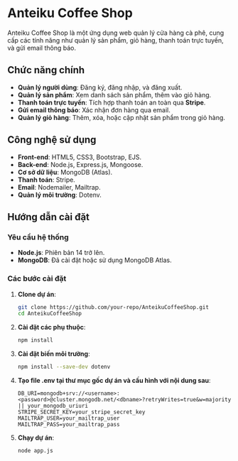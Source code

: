 # Anteiku Coffee Shop

Anteiku Coffee Shop là một ứng dụng web quản lý cửa hàng cà phê, cung cấp các tính năng như quản lý sản phẩm, giỏ hàng, thanh toán trực tuyến, và gửi email thông báo.

## **Chức năng chính**

- **Quản lý người dùng**: Đăng ký, đăng nhập, và đăng xuất.
- **Quản lý sản phẩm**: Xem danh sách sản phẩm, thêm vào giỏ hàng.
- **Thanh toán trực tuyến**: Tích hợp thanh toán an toàn qua **Stripe**.
- **Gửi email thông báo**: Xác nhận đơn hàng qua email.
- **Quản lý giỏ hàng**: Thêm, xóa, hoặc cập nhật sản phẩm trong giỏ hàng.

## **Công nghệ sử dụng**

- **Front-end**: HTML5, CSS3, Bootstrap, EJS.
- **Back-end**: Node.js, Express.js, Mongoose.
- **Cơ sở dữ liệu**: MongoDB (Atlas).
- **Thanh toán**: Stripe.
- **Email**: Nodemailer, Mailtrap.
- **Quản lý môi trường**: Dotenv.

## **Hướng dẫn cài đặt**

### **Yêu cầu hệ thống**

- **Node.js**: Phiên bản 14 trở lên.
- **MongoDB**: Đã cài đặt hoặc sử dụng MongoDB Atlas.

### **Các bước cài đặt**

1. **Clone dự án**:
   ```bash
   git clone https://github.com/your-repo/AnteikuCoffeeShop.git
   cd AnteikuCoffeeShop
   ```
2. **Cài đặt các phụ thuộc**:
   ```bash
   npm install
   ```
3. **Cài đặt biến môi trường**:
   ```bash
   npm install --save-dev dotenv
   ```
4. **Tạo file .env tại thư mục gốc dự án và cấu hình với nội dung sau**:
   ```env
   DB_URI=mongodb+srv://<username>:<password>@cluster.mongodb.net/<dbname>?retryWrites=true&w=majority || your_mongodb_uriuri
   STRIPE_SECRET_KEY=your_stripe_secret_key
   MAILTRAP_USER=your_mailtrap_user
   MAILTRAP_PASS=your_mailtrap_pass
   ```
5. **Chạy dự án**:
   ```bash
   node app.js
   ```
